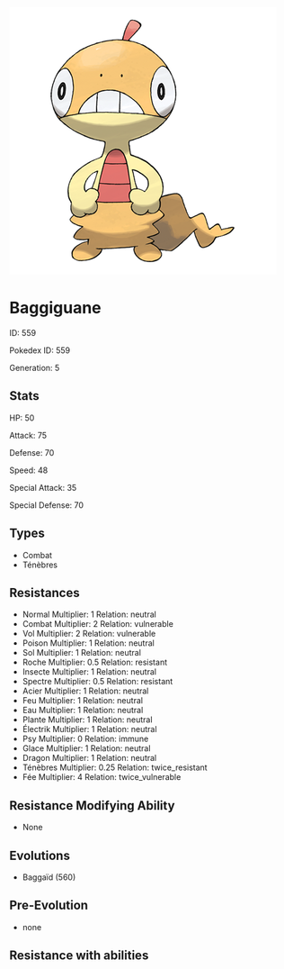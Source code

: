 ![](https://raw.githubusercontent.com/PokeAPI/sprites/master/sprites/pokemon/other/official-artwork/559.png)

# Baggiguane
ID: 559

Pokedex ID: 559

Generation: 5

## Stats

HP: 50

Attack: 75

Defense: 70

Speed: 48

Special Attack: 35

Special Defense: 70

## Types

- Combat
- Ténèbres
## Resistances

- Normal Multiplier: 1 Relation: neutral
- Combat Multiplier: 2 Relation: vulnerable
- Vol Multiplier: 2 Relation: vulnerable
- Poison Multiplier: 1 Relation: neutral
- Sol Multiplier: 1 Relation: neutral
- Roche Multiplier: 0.5 Relation: resistant
- Insecte Multiplier: 1 Relation: neutral
- Spectre Multiplier: 0.5 Relation: resistant
- Acier Multiplier: 1 Relation: neutral
- Feu Multiplier: 1 Relation: neutral
- Eau Multiplier: 1 Relation: neutral
- Plante Multiplier: 1 Relation: neutral
- Électrik Multiplier: 1 Relation: neutral
- Psy Multiplier: 0 Relation: immune
- Glace Multiplier: 1 Relation: neutral
- Dragon Multiplier: 1 Relation: neutral
- Ténèbres Multiplier: 0.25 Relation: twice_resistant
- Fée Multiplier: 4 Relation: twice_vulnerable
## Resistance Modifying Ability

- None

## Evolutions

- Baggaïd (560)
## Pre-Evolution

- none

## Resistance with abilities
